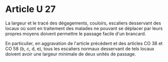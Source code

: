 # Article U 27

La largeur et le tracé des dégagements, couloirs, escaliers desservant des locaux où sont en traitement des malades ne pouvant se déplacer par leurs propres moyens doivent permettre le passage facile d'un brancard.

En particulier, en aggravation de l'article précédent et des articles CO 38 et CO 58 (b, c, d, e), tous les escaliers normaux desservant de tels locaux doivent avoir une largeur minimale de deux unités de passage.
